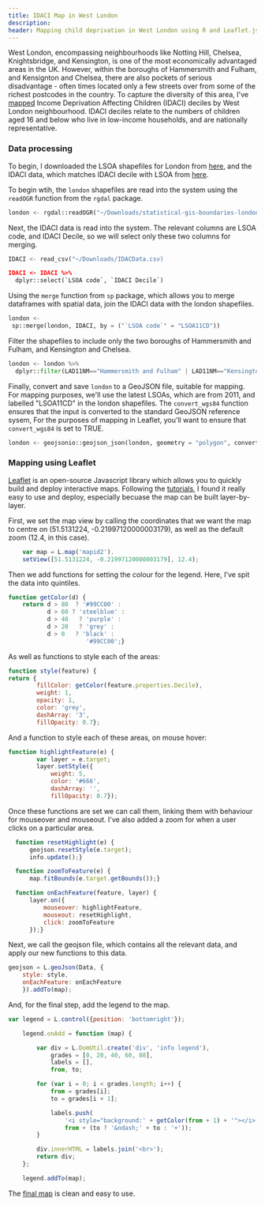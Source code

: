 ```yaml
---
title: IDACI Map in West London
description: 
header: Mapping child deprivation in West London using R and Leaflet.js
---
```


West London, encompassing neighbourhoods like Notting Hill, Chelsea, Knightsbridge, and Kensington, is one of the most economically advantaged areas in the UK. However, within the boroughs of Hammersmith and Fulham, and Kensignton and Chelsea, there are also pockets of serious disadvantage - often times located only a few streets over from some of the richest postcodes in the country. To capture the diversity of this area, I've [mapped](http://bl.ocks.org/bsuthersan/cebdec7bcd4ecc606bcd849ff0f31b24) Income Deprivation Affecting Children (IDACI) deciles by West London neighbourhood. IDACI deciles relate to the numbers of children aged 16 and below who live in low-income households, and are nationally representative.

### Data processing

To begin, I downloaded the LSOA shapefiles for London from [here](https://data.london.gov.uk/dataset/statistical-gis-boundary-files-london), and the IDACI data, which matches IDACI decile with LSOA from [here](http://imd-by-postcode.opendatacommunities.org/).

To begin wtih, the `london` shapefiles are read into the system using the `readOGR` function from the `rgdal` package. 

```python
london <- rgdal::readOGR("~/Downloads/statistical-gis-boundaries-london/MapInfo", layer = "LSOA_2011_London_gen_MHW", stringsAsFactors = FALSE)
```
Next, the IDACI data is read into the system. The relevant columns are LSOA code, and IDACI Decile, so we will select only these two columns for merging.

```python
IDACI <- read_csv("~/Downloads/IDACData.csv)

IDACI <- IDACI %>%
  dplyr::select(`LSOA code`, `IDACI Decile`)
```

Using the `merge` function from `sp` package, which allows you to merge dataframes with spatial data, join the IDACI data with the london shapefiles.

```python
london <-
 sp::merge(london, IDACI, by = ("`LSOA code`" = "LSOA11CD"))
```

Filter the shapefiles to include only the two boroughs of Hammersmith and Fulham, and Kensington and Chelsea.
 
```python
london <- london %>%
  dplyr::filter(LAD11NM=="Hammersmith and Fulham" | LAD11NM=="Kensington and Chelsea")
```

Finally, convert and save `london` to a GeoJSON file, suitable for mapping. For mapping purposes, we'll use the latest LSOAs, which are from 2011, and labelled "LSOA11CD" in the london shapefiles. The `convert_wgs84` function ensures that the input is converted to the standard GeoJSON reference sysem, For the purposes of mapping in Leaflet, you'll want to ensure that `convert_wgs84` is set to TRUE.

```python
london <- geojsonio::geojson_json(london, geometry = "polygon", convert_wgs84 = TRUE)
```

### Mapping using Leaflet

[Leaflet](https://leafletjs.com/) is an open-source Javascript library which allows you to quickly build and deploy interactive maps. Following the [tutorials](https://leafletjs.com/examples.html), I found it really easy to use and deploy, especially becuase the map can be built layer-by-layer. 

First, we set the map view by calling the coordinates that we want the map to centre on (51.5131224, -0.21997120000003179), as well as the default zoom (12.4, in this case).

```javascript
    var map = L.map('mapid2').
    setView([51.5131224, -0.21997120000003179], 12.4);
```
Then we add functions for setting the colour for the legend. Here, I've spit the data into quintiles. 

```javascript
function getColor(d) {
    return d > 80  ? '#99CC00' :
           d > 60 ? 'steelblue' :
           d > 40   ? 'purple' :
           d > 20   ? 'grey' :
           d > 0   ? 'black' :
                      '#99CC00';}
```
As well as functions to style each of the areas:

```javascript
function style(feature) {
return {
        fillColor: getColor(feature.properties.Decile),
        weight: 1,
        opacity: 1,
        color: 'grey',
        dashArray: '3',
        fillOpacity: 0.7};
```

And a function to style each of these areas, on mouse hover:


```javascript
function highlightFeature(e) {
		var layer = e.target;
		layer.setStyle({
			weight: 5,
			color: '#666',
			dashArray: '',
			fillOpacity: 0.7});
  ```
  
Once these functions are set we can call them, linking them with behaviour for mouseover and mouseout. I've also added a zoom for when a user clicks on a particular area.
  
  ```javascript
  	function resetHighlight(e) {
		geojson.resetStyle(e.target);
		info.update();}

	function zoomToFeature(e) {
		map.fitBounds(e.target.getBounds());}

	function onEachFeature(feature, layer) {
		layer.on({
			mouseover: highlightFeature,
			mouseout: resetHighlight,
			click: zoomToFeature
		});}
  ```

Next, we call the geojson file, which contains all the relevant data, and apply our new functions to this data.

```javascript
geojson = L.geoJson(Data, {
	style: style,
	onEachFeature: onEachFeature
	}).addTo(map);
```

And, for the final step, add the legend to the map.

```javascript
var legend = L.control({position: 'bottomright'});

	legend.onAdd = function (map) {

		var div = L.DomUtil.create('div', 'info legend'),
			grades = [0, 20, 40, 60, 80],
			labels = [],
			from, to;

		for (var i = 0; i < grades.length; i++) {
			from = grades[i];
			to = grades[i + 1];

			labels.push(
				'<i style="background:' + getColor(from + 1) + '"></i> ' +
				from + (to ? '&ndash;' + to : '+'));
		}

		div.innerHTML = labels.join('<br>');
		return div;
	};

	legend.addTo(map);
```
The [final map](http://bl.ocks.org/bsuthersan/cebdec7bcd4ecc606bcd849ff0f31b24) is clean and easy to use.
